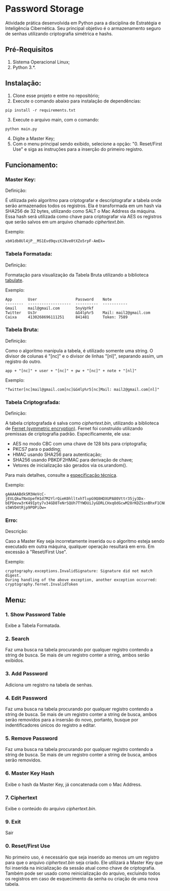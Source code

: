 # Password Storage

Atividade prática desenvolvida em Python para a disciplina de Estratégia e Inteligência Cibernética. Seu principal objetivo é o armazenamento seguro de senhas utilizando criptografia simétrica e hashs.

## Pré-Requisitos
1. Sistema Operacional Linux;
2. Python 3.*.

## Instalação:
1. Clone esse projeto e entre no repositório;
2. Execute o comando abaixo para instalação de dependências:

```
pip install -r requirements.txt
```

3. Execute o arquivo main, com o comando:

```
python main.py
```

4. Digite a Master Key;
5. Com o menu principal sendo exibido, selecione a opção: "0. Reset/First Use" e siga as instruções para a inserção do primeiro registro.


## Funcionamento:

### Master Key:
Definição:

É utilizada pelo algoritmo para criptografar e descriptografar a tabela onde serão armazenados todos os registros. Ela é transformada em um hash via SHA256 de 32 bytes, utilizando como SALT o Mac Address da máquina. Essa hash será utilizada como chave para criptografar via AES os registros que serão salvos em um arquivo chamado _ciphertext.bin_.

Exemplo:
```
xbH1db0Ul4jP__MS1Evd9qvzXJ8ve0tXZo5rpF-AmEk=
```
### Tabela Formatada:
Definição:

Formatação para visualização da Tabela Bruta utilizando a biblioteca [tabulate](https://pypi.org/project/tabulate/).

Exemplo:

```
App       User                 Password    Note
--------  -------------------  ----------  -----------
Gmail     mail@gmail.com       5nyVpYkf
Twitter   Us3r                 &G4lp%r5    Mail: mail2@gmail.com
Caixa     4130268696111251     841481      Token: 7589
```

### Tabela Bruta:
Definição:

Como o algoritmo manipula a tabela, é utilizado somente uma string. O divisor de colunas é "[nc]" e o divisor de linhas "[nl]", separando assim, um registro do outro.

```
app + "[nc]" + user + "[nc]" + pw + "[nc]" + note + "[nl]"
```

Exemplo: 

```
"Twitter[nc]mail@gmail.com[nc]&G4lp%r5[nc]Mail: mail2@gmail.com[nl]"
```

### Tabela Criptografada:
Definição:

A tabela criptografada é salva como _ciphertext.bin_, utilizando a biblioteca de [Fernet (symmetric encryption)](https://cryptography.io/en/latest/fernet/). 
Fernet foi construído utilizando premissas de criptografia padrão. Especificamente, ele usa:
* AES no modo CBC com uma chave de 128 bits para criptografia;
* PKCS7 para o padding;
* HMAC usando SHA256 para autenticação;
* SHA256 usando PBKDF2HMAC para derivação de chave;
* Vetores de inicialização são gerados via os.urandom().

Para mais detalhes, consulte a [especificação técnica](https://github.com/fernet/spec/blob/master/Spec.md).

Exemplo: 

```
gAAAAABdkSM3HeVcC-jEVLQkw7NxUpefH1d7M2YlrQieK0hlltxhTlvpG9Q8HDXUPA80Vttr35jy3Dx-bEPDevw3rK49Ipty7v34GD8TeNrSQUh7TYWDUiJyGDRLCHxqOdGcwM28rKDZSsnBhxF1CN0ag39w9FFJnXk7v-s5WVD4tRjp9POPiOw=
```

### Erro:
Descrição:

Caso a Master Key seja incorretamente inserida ou o algoritmo esteja sendo executado em outra máquina, qualquer operação resultará em erro. Em excessão à "Reset/First Use".

Exemplo:
```
cryptography.exceptions.InvalidSignature: Signature did not match digest.
During handling of the above exception, another exception occurred:
cryptography.fernet.InvalidToken
```
## Menu:

### 1. Show Password Table
Exibe a Tabela Formatada.

### 2. Search
Faz uma busca na tabela procurando por qualquer registro contendo a string de busca. Se mais de um registro conter a string, ambos serão exibidos.

### 3. Add Password
Adiciona um registro na tabela de senhas.

### 4. Edit Password
Faz uma busca na tabela procurando por qualquer registro contendo a string de busca. Se mais de um registro conter a string de busca, ambos serão removidos para a insersão do novo, portanto, busque por indentificadores únicos do registro a editar.

### 5. Remove Password
Faz uma busca na tabela procurando por qualquer registro contendo a string de busca. Se mais de um registro conter a string de busca, ambos serão removidos.

### 6. Master Key Hash
Exibe o hash da Master Key, já concatenada com o Mac Address.

### 7. Ciphertext
Exibe o conteúdo do arquivo _ciphertext.bin_.

### 9. Exit
Sair

### 0. Reset/First Use
No primeiro uso, é necessário que seja inserido ao menos um um registro para que o arquivo _ciphertext.bin_ seja criado. Ele utilizará a Master Key que foi inserida na inicialização da sessão atual como chave de criptografia. Também pode ser usado como reinicialização do arquivo, excluindo todos os registros em caso de esquecimento da senha ou criação de uma nova tabela.
